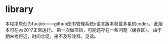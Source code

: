 # library
本程序原创为fuujiro——github图书管理系统c语言版本获最多星的coder。
此版本可在vs2017正常运行。
第一次做项目，可能还存在一些问题（缓存区）。
由于期末考将近，时间仓促，来不及写注释，见谅。
